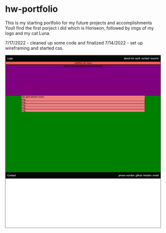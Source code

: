 # hw-portfolio

This is my starting portfolio for my future projects and accomplishments
Youll find the first porject i did which is Horiseon, followed by imgs of my logo and my cat Luna.

7/17/2022 - cleaned up some code and finalized
7/14/2022 - set up wireframing and started css. 

![Wireframing Screenshot](https://github.com/hunter-williams/hw-portfolio/blob/master/assets/wireframe-portfolio.png)
